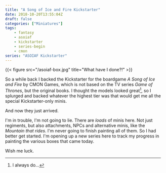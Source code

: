 ```yaml
---
title: "A Song of Ice and Fire Kickstarter"
date: 2018-10-20T13:55:04Z
draft: false
categories: ["Miniatures"]
tags:
    - fantasy
    - asoiaf
    - kickstarter
    - series-begin
    - cmon
series: "ASOIAF Kickstarter"
---
```


{{< figure src="/asoiaf-box.jpg" title="What have I done?!" >}}

So a while back I backed the Kickstarter for the boardgame *A Song of Ice and Fire* by CMON Games, which is not based on the TV series *Game of Thrones*, but the original books. I thought the models looked great[^1], so I splurged and backed whatever the highest tier was that would get me all the special Kickstarter-only minis.

And now they just arrived.

I'm in trouble, I'm not going to lie. There are *loads* of minis here. Not just regiments, but also attachments, NPCs and alternative minis, like the *Mountain that rides*. I'm never going to finish painting all of them. So I had better get started. I'm opening up a new series here to track my progress in painting the various boxes that came today.

Wish me luck.

[^1]: I always do...
